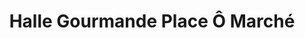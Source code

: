 ---
title: "Halle Gourmande Place Ô Marché"
url: /le-havre/halle-gourmande-place-o-marche/
shop: centre commercial
---